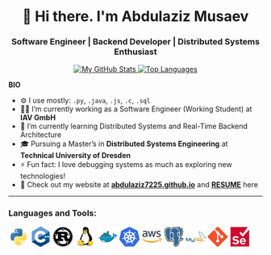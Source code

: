 <h1 align="center">👋 Hi there. I'm Abdulaziz Musaev</h1>
<h3 align="center">Software Engineer | Backend Developer | Distributed Systems Enthusiast</h3>

<div align="center">
   <a href="https://github.com/abdulaziz7225">
      <img src="https://github-readme-stats-one-murex-70.vercel.app/api?username=abdulaziz7225&show_icons=true&custom_title=My%20GitHub%20Stats&count_private=true&theme=dracula&border_radius=16&locale=en" height="175" alt="My GitHub Stats" />
   </a>
   <a href="https://github.com/abdulaziz7225">
      <img src="https://github-readme-stats-one-murex-70.vercel.app/api/top-langs/?username=abdulaziz7225&layout=compact&langs_count=6&theme=dracula&border_radius=16&hide=html,css,scss&locale=en" height="175" alt="Top Languages" />
   </a>
</div>

**BIO**

- ⚙️ I use mostly: `.py`, `.java`, `.js`, `.c`, `.sql`
- 👨‍💻 I’m currently working as a Software Engineer (Working Student) at **IAV GmbH**
- 🌱 I’m currently learning Distributed Systems and Real-Time Backend Architecture
- 🎓 Pursuing a Master’s in **Distributed Systems Engineering** at **Technical University of Dresden**
- ⚡ Fun fact: I love debugging systems as much as exploring new technologies!
- 📑 Check out my website at [**abdulaziz7225.github.io**](https://abdulaziz7225.github.io/) and [**RESUME**](https://gist.github.com/abdulaziz7225/bd66f7f4e870d6bead6c42db324b5788) here

---

<h3 align="left">Languages and Tools:</h3>

<p>
   <img src="https://raw.githubusercontent.com/devicons/devicon/master/icons/python/python-original.svg" alt="python" width="40" height="40" />
   <img src="https://raw.githubusercontent.com/devicons/devicon/master/icons/cplusplus/cplusplus-original.svg" alt="c++" width="40" height="40" />
   <img src="https://raw.githubusercontent.com/devicons/devicon/master/icons/rust/rust-original.svg" alt="rust" width="40" height="40" />
   <img src="https://raw.githubusercontent.com/devicons/devicon/master/icons/linux/linux-original.svg" alt="linux" width="40" height="40" />
   <img src="https://raw.githubusercontent.com/devicons/devicon/master/icons/docker/docker-original.svg" alt="docker" width="40" height="40" />
   <img src="https://raw.githubusercontent.com/devicons/devicon/master/icons/kubernetes/kubernetes-original.svg" alt="kubernetes" width="40" height="40" />
   <img src="https://raw.githubusercontent.com/devicons/devicon/master/icons/amazonwebservices/amazonwebservices-original-wordmark.svg" alt="aws" width="40" height="40" />
   <img src="https://raw.githubusercontent.com/devicons/devicon/master/icons/postgresql/postgresql-original.svg" alt="postgresql" width="40" height="40" />
   <img src="https://raw.githubusercontent.com/devicons/devicon/master/icons/mysql/mysql-original-wordmark.svg" alt="mysql" width="40" height="40" />
   <img src="https://raw.githubusercontent.com/devicons/devicon/master/icons/git/git-original.svg" alt="git" width="40" height="40" />
   <img src="https://raw.githubusercontent.com/devicons/devicon/master/icons/selenium/selenium-original.svg" alt="selenium" width="40" height="40" />
</p>
